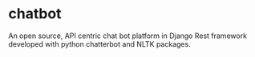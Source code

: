 # chatbot
An open source, API centric chat bot platform in Django Rest framework developed with python chatterbot and NLTK packages.
